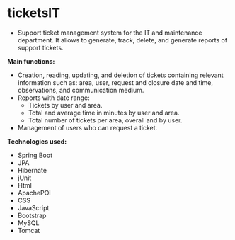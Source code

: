 # ticketsIT
- Support ticket management system for the IT and maintenance department. It allows to generate, track, delete, and generate reports of support tickets.

**Main functions:**

- Creation, reading, updating, and deletion of tickets containing relevant information such as: area, user, request and closure date and time, observations, and communication medium.
- Reports with date range:
    - Tickets by user and area.
    - Total and average time in minutes by user and area.
    - Total number of tickets per area, overall and by user.
- Management of users who can request a ticket.

**Technologies used:**

- Spring Boot
- JPA
- Hibernate
- jUnit
- Html
- ApachePOI
- CSS
- JavaScript
- Bootstrap
- MySQL
- Tomcat

